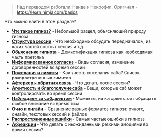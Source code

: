 > Над переводом работали: Нанде и Некрофил. Оригинал - https://learn.nimja.com/basics

Что можно найти в этом разделе?

* **[Что такое гипноз?](/Nimja/Гипноз.md)** - Небольшой раздел, объясняющий природу гипноза
* **[Структура сессии](/Nimja/Структура_сессии.md)** - Что необходимо обсудить перед началом, из каких частей состоит сессия и т.д.
* **[Объяснение гипноза](/Nimja/Объясняем_гипнокинк.md)** - Демистификация гипноза как необходимая часть претолка
* **[Информированное согласие](/Nimja/Информированное_согласие.md)** - Виды согласия, изменение договоренностей во время сессии
* **[Пожелания и лимиты](/Nimja/Пожелания_и_лимиты.md)** - Как учесть пожелания саба? Список распространенных лимитов
* **[Афтеркер и обратная связь](/Nimja/Афтеркер_и_фидбек.md)** - Что делать после сессии?
* **[Агентность и благополучие саба](/Nimja/Агентность_и_благополучие_саба.md)** - Вещи, которые саб может контролировать во время сессии
* **[Наблюдаем за сабджектом](/Nimja/Наблюдаем_за_сабджектом.md)** - Моменты, на которые стоит обращать особое внимание во время тиза
* **[Очно и онлайн](/Nimja/ИРЛ_и_онлайн.md)** - Сравнение разных форматов гипноза: очного, онлайн, текстовых сессий и файлов
* **[Распространенные ошибки](/Nimja/Распространенные_ошибки.md)** - Самые частые ошибки в гипнозе
* **[Абреакции](/Nimja/Абреакции.md)** - Что делать с неожиданными резкими эмоциями во время сессии?





